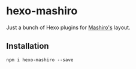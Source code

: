 # hexo-mashiro

Just a bunch of Hexo plugins for [Mashiro's](https://github.com/enstars/mashiro) layout.

## Installation

```
npm i hexo-mashiro --save
```
